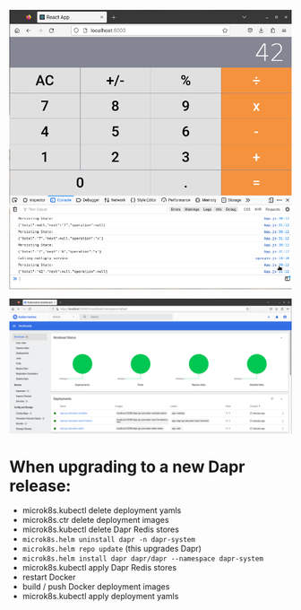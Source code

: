 
![Dapr Distributed Calculator](./dapr-go-calculator-k8s.png)

![Kubernetes Dashboard](./dapr-go-calculator-k8s-dashboard.png)

# When upgrading to a new Dapr release:

- microk8s.kubectl delete deployment yamls
- microk8s.ctr delete deployment images
- microk8s.kubectl delete Dapr Redis stores
- `microk8s.helm uninstall dapr -n dapr-system`
- `microk8s.helm repo update` (this upgrades Dapr)
- `microk8s.helm install dapr dapr/dapr --namespace dapr-system`
- microk8s.kubectl apply Dapr Redis stores
- restart Docker
- build / push Docker deployment images
- microk8s.kubectl apply deployment yamls
